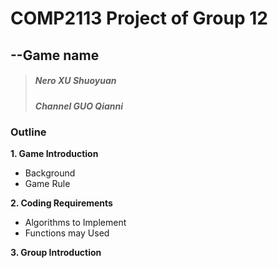 # COMP2113 Project of Group 12
## --Game name
> ##### Nero XU Shuoyuan 
> ##### Channel GUO Qianni


### **Outline**
**1. Game Introduction**
 - Background
 - Game Rule

**2. Coding Requirements**
 - Algorithms to Implement
 - Functions may Used 

**3. Group Introduction**
